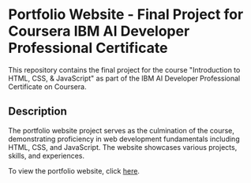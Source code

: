 # Portfolio Website - Final Project for Coursera IBM AI Developer Professional Certificate

This repository contains the final project for the course "Introduction to HTML, CSS, & JavaScript" as part of the IBM AI Developer Professional Certificate on Coursera.

## Description
The portfolio website project serves as the culmination of the course, demonstrating proficiency in web development fundamentals including HTML, CSS, and JavaScript. The website showcases various projects, skills, and experiences.

To view the portfolio website, click [here](https://rodrigodealexandre.github.io/Coursera-IBM/Introduction%20to%20HTML%2C%20CSS%2C%20%26%20JavaScript/Final%20Project%20Portfolio%20Website/singlepagewebsite/index.html).
